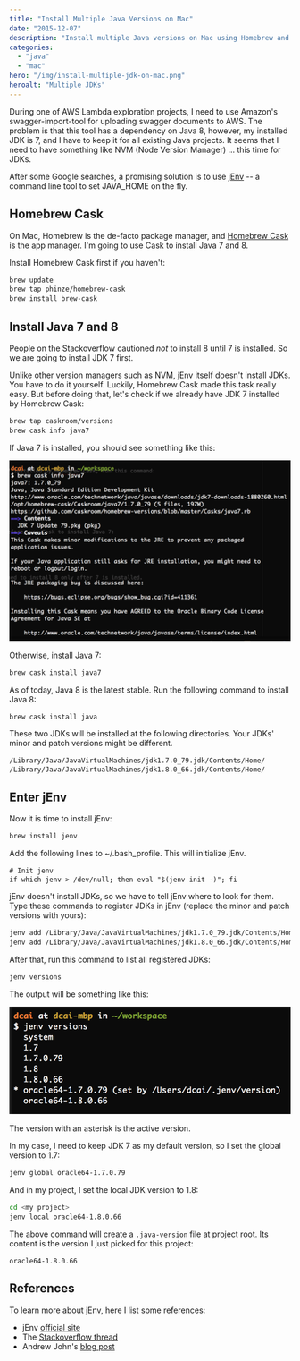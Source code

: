 ```yaml
---
title: "Install Multiple Java Versions on Mac"
date: "2015-12-07"
description: "Install multiple Java versions on Mac using Homebrew and JEnv."
categories:
  - "java"
  - "mac"
hero: "/img/install-multiple-jdk-on-mac.png"
heroalt: "Multiple JDKs"
---
```


During one of AWS Lambda exploration projects, I need to use Amazon's swagger-import-tool for uploading swagger documents to AWS. The problem is that this tool has a dependency on Java 8, however, my installed JDK is 7, and I have to keep it for all existing Java projects. It seems that I need to have something like NVM (Node Version Manager) ... this time for JDKs.
<!--more-->

After some Google searches, a promising solution is to use [jEnv](http://www.jenv.be/) -- a command line tool to set JAVA_HOME on the fly.

## Homebrew Cask

On Mac, Homebrew is the de-facto package manager, and [Homebrew Cask](http://gillesfabio.github.io/homebrew-cask-homepage/) is the app manager. I'm going to use Cask to install Java 7 and 8.

Install Homebrew Cask first if you haven't:

```bash
brew update
brew tap phinze/homebrew-cask
brew install brew-cask
```

## Install Java 7 and 8

People on the Stackoverflow cautioned *not* to install 8 until 7 is installed. So we are going to install JDK 7 first.

Unlike other version managers such as NVM, jEnv itself doesn't install JDKs. You have to do it yourself. Luckily, Homebrew Cask made this task really easy. But before doing that, let's check if we already have JDK 7 installed by Homebrew Cask:

```bash
brew tap caskroom/versions
brew cask info java7
```

If Java 7 is installed, you should see something like this:

![brew cask info java7](/img/brew-cask-info-java7.png)

Otherwise, install Java 7:

```bash
brew cask install java7
```

As of today, Java 8 is the latest stable. Run the following command to install Java 8:

```bash
brew cask install java
```

These two JDKs will be installed at the following directories. Your JDKs' minor and patch versions might be different.

```
/Library/Java/JavaVirtualMachines/jdk1.7.0_79.jdk/Contents/Home/
/Library/Java/JavaVirtualMachines/jdk1.8.0_66.jdk/Contents/Home/
```

## Enter jEnv

Now it is time to install jEnv:

```bash
brew install jenv
```

Add the following lines to ~/.bash_profile. This will initialize jEnv.

```
# Init jenv
if which jenv > /dev/null; then eval "$(jenv init -)"; fi
```

jEnv doesn't install JDKs, so we have to tell jEnv where to look for them. Type these commands to register JDKs in jEnv (replace the minor and patch versions with yours):

```bash
jenv add /Library/Java/JavaVirtualMachines/jdk1.7.0_79.jdk/Contents/Home/
jenv add /Library/Java/JavaVirtualMachines/jdk1.8.0_66.jdk/Contents/Home/
```

After that, run this command to list all registered JDKs:

```bash
jenv versions
```

The output will be something like this:

![brew cask info java7](/img/jenv-versions.png)

The version with an asterisk is the active version.

In my case, I need to keep JDK 7 as my default version, so I set the global version to 1.7:

```bash
jenv global oracle64-1.7.0.79
```

And in my project, I set the local JDK version to 1.8:

```bash
cd <my project>
jenv local oracle64-1.8.0.66
```

The above command will create a `.java-version` file at project root. Its content is the version I just picked for this project:

```
oracle64-1.8.0.66
```

## References

To learn more about jEnv, here I list some references:

- jEnv [official site](http://www.jenv.be/)
- The [Stackoverflow thread](http://stackoverflow.com/questions/26252591/mac-os-x-and-multiple-java-versions)
- Andrew John's [blog post](http://andrew-jones.com/blog/managing-multiple-versions-of-java-on-os-x/)

<br/>
